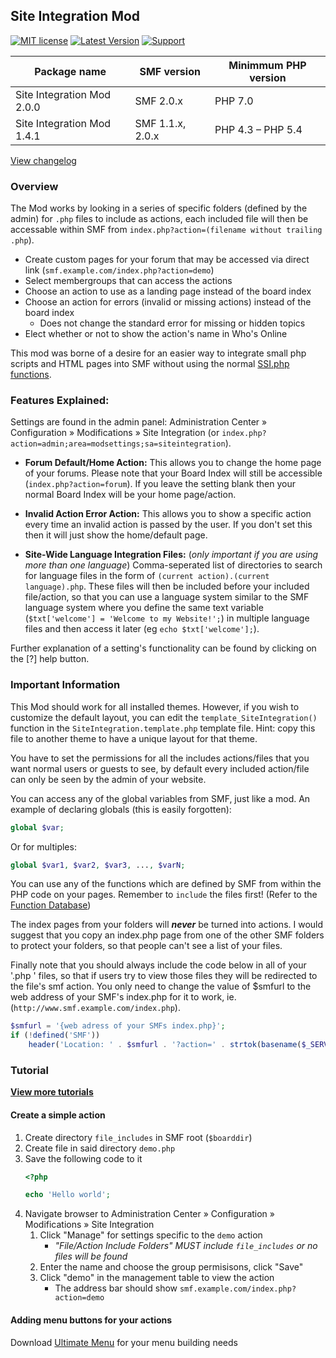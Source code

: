 ## Site Integration Mod
[![MIT license](http://img.shields.io/badge/license-MIT-009999.svg)](http://opensource.org/licenses/MIT)
[![Latest Version](https://img.shields.io/github/release/live627/smf-site-integration.svg)](https://github.com/live627/smf-site-integration/releases) [![Support](http://img.shields.io/badge/PayPal-$-009966.svg)](https://www.paypal.me/JohnRayes)

Package name | SMF version | Minimmum PHP version
--- | --- | ---
Site Integration Mod 2.0.0 | SMF 2.0.x | PHP 7.0
Site Integration Mod 1.4.1 | SMF 1.1.x, 2.0.x | PHP 4.3 – PHP 5.4

[View changelog](https://github.com/live627/smf-site-integration/blob/master/CHANGELOG.md)

### Overview
The Mod works by looking in a series of specific folders (defined by the admin) for `.php` files to include as actions, each included file will then be accessable within SMF from `index.php?action=(filename without trailing .php`).
- Create custom pages for your forum that may be accessed via direct link (`smf.example.com/index.php?action=demo`)
- Select membergroups that can access the actions
- Choose an action to use as a landing page instead of the board index
- Choose an action for errors (invalid or missing actions) instead of the board index
  - Does not change the standard error for missing or hidden topics
- Elect whether or not to show the action's name in Who's Online

This mod was borne of a desire for an easier way to integrate small php scripts and HTML pages into SMF without using the normal [SSI.php functions](http://docs.simplemachines.org/index.php?topic=400).

### Features Explained:
Settings are found in the admin panel: Administration Center » Configuration » Modifications » Site Integration (or `index.php?action=admin;area=modsettings;sa=siteintegration`).

- **Forum Default/Home Action:** This allows you to change the home page of your forums. Please note that your Board Index will still be accessible (`index.php?action=forum`). If you leave the setting blank then your normal Board Index will be your home page/action.

- **Invalid Action Error Action:** This allows you to show a specific action every time an invalid action is passed by the user. If you don't set this then it will just show the home/default page.

- **Site-Wide Language Integration Files:** (_only important if you are using more than one language_) Comma-seperated list of directories to search for language files in the form of `(current action).(current language).php`. These files will then be included before your included file/action, so that you can use a language system similar to the SMF language system where you define the same text variable (`$txt['welcome'] = 'Welcome to my Website!';`) in multiple language files and then access it later (eg `echo $txt['welcome'];`).

Further explanation of a setting's functionality can be found by clicking on the [?] help button.

### Important Information

This Mod should work for all installed themes. However, if you wish to customize the default layout, you can edit the `template_SiteIntegration()` function in the `SiteIntegration.template.php` template file. Hint: copy this file to another theme to   have a unique layout for that theme.

You have to set the permissions for all the includes actions/files that you want normal users or guests to see, by default every included action/file can only be seen by the admin of your website.

You can access any of the global variables from SMF, just like a mod. An example of declaring globals (this is easily forgotten):
```php
global $var;
```
Or for multiples:
```php
global $var1, $var2, $var3, ..., $varN;
```
You can use any of the functions which are defined by SMF from within the PHP code on your pages. Remember to `include` the       files first! (Refer to the [Function Database](https://wiki.simplemachines.org/smf/Function_database))

The index pages from your folders will _**never**_ be turned into actions. I would suggest that you copy an index.php page from one of the other SMF folders to protect your folders, so that people can't see a list of your files.

Finally note that you should always include the code below in all of your '.php ' files, so that if users try to view those files they will be redirected to the file's smf action. You only need to change the value of $smfurl to the web address of your SMF's index.php for it to work, ie. (`http://www.smf.example.com/index.php`).
```php
$smfurl = '{web adress of your SMFs index.php}';
if (!defined('SMF'))
	header('Location: ' . $smfurl . '?action=' . strtok(basename($_SERVER['SCRIPT_FILENAME']), '.');
```
### Tutorial
**[View more tutorials](https://github.com/live627/smf-site-integration/tree/main/docs)**
#### Create a simple action
1. Create directory `file_includes` in SMF root (`$boarddir`)
2. Create file in said directory `demo.php`
3. Save the following code to it
   ```php
   <?php

   echo 'Hello world';
   ```
4. Navigate browser to Administration Center » Configuration » Modifications » Site Integration
   1. Click "Manage" for settings specific to the `demo` action
      - _"File/Action Include Folders" MUST include `file_includes` or no files will be found_
   2. Enter the name and choose the group permisisons, click "Save"
   3. Click "demo" in the management table to view the action
      - The address bar should show `smf.example.com/index.php?action=demo`

#### Adding menu buttons for your actions
Download [Ultimate Menu](https://custom.simplemachines.org/index.php?mod=3674) for your menu building needs

